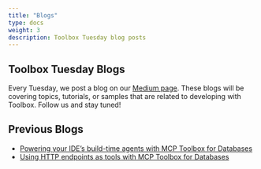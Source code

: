 ```yaml
---
title: "Blogs"
type: docs
weight: 3
description: Toolbox Tuesday blog posts
---
```


## Toolbox Tuesday Blogs

Every Tuesday, we post a blog on our [Medium page][medium]. These blogs will be covering
topics, tutorials, or samples that are related to developing with Toolbox.
Follow us and stay tuned!

## Previous Blogs

- [Powering your IDE’s build-time agents with MCP Toolbox for Databases][blog1]
- [Using HTTP endpoints as tools with MCP Toolbox for Databases][blog2]

[medium]: https://medium.com/@mcp_toolbox
[blog1]:
    https://medium.com/google-cloud/powering-your-ides-build-time-agents-with-mcp-toolbox-for-databases-123f0d837804
[blog2]:
    https://medium.com/google-cloud/using-http-endpoints-as-tools-with-mcp-toolbox-for-databases-e93ab75b60cd
